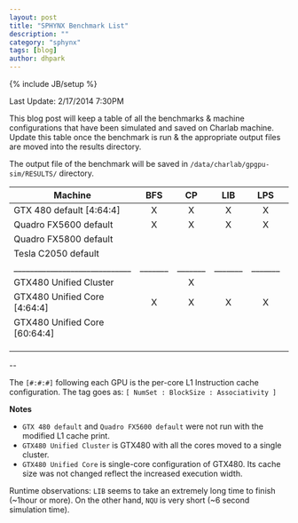 ```yaml
---
layout: post
title: "SPHYNX Benchmark List"
description: ""
category: "sphynx"
tags: [blog]
author: dhpark
---
```

{% include JB/setup %}

Last Update: 2/17/2014 7:30PM


This blog post will keep a table of all the benchmarks & machine configurations that have been simulated and saved on Charlab machine. Update this table once the benchmark is run & the appropriate output files are moved into the results directory.


The output file of the benchmark will be saved in `/data/charlab/gpgpu-sim/RESULTS/` directory.



| Machine                       |  BFS  |   CP  |  LIB  |  LPS  |   NN  |  NQU  |  RAY  |  STO  |
| ----------------------------- | :---: | :---: | :---: | :---: | :---: | :---: | :---: | :---: |
| GTX 480 default [4:64:4]      |  X    |   X   |   X   |   X   |   X   |   X   |   X   |   X   |
| Quadro FX5600 default         |  X    |   X   |   X   |   X   | Error |   X   |   X   |   X   |
| Quadro FX5800 default         |       |       |       |       |       |       |       |       |
| Tesla C2050 default           |       |       |       |       |       |       |       |       |
| _____________________________ |_______|_______|_______|_______|_______|_______|_______|_______|
| GTX480 Unified Cluster        |       |   X   |       |       |       |       |       |       |
| GTX480 Unified Core [4:64:4]  |   X   |   X   |   X   |   X   | Error |   X   |   X   |   X   |
| GTX480 Unified Core [60:64:4] |       |       |       |       |       |       |       |       |
|                               |       |       |       |       |       |       |       |       |
|                               |       |       |       |       |       |       |       |       |
|                               |       |       |       |       |       |       |       |       |

--

The `[#:#:#]` following each GPU is the per-core L1 Instruction cache configuration. The tag goes as: `[ NumSet : BlockSize : Associativity ] `
 
 
__Notes__  

*  `GTX 480 default` and `Quadro FX5600 default` were not run with the modified L1 cache print.  
*  `GTX480 Unified Cluster` is GTX480 with all the cores moved to a single cluster.  
*  `GTX480 Unified Core` is single-core configuration of GTX480. Its cache size was not changed reflect the increased execution width.  

 

Runtime observations: `LIB` seems to take an extremely long time to finish (~1hour or more). On the other hand, `NQU` is very short (~6 second simulation time). 










